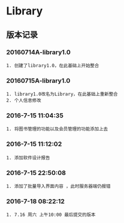 # Library

## 版本记录

### 20160714A-library1.0
    1. 创建了library1.0，在此基础上开始整合

### 20160715A-library1.0
    1. library1.0改名为Library，在此基础上重新整合
    2. 个人信息修改

### 2016-7-15 11:04:35
    1. 将图书管理的功能以及会员管理的功能添加上去

### 2016-7-15 11:12:02
    1. 添加软件设计报告

### 2016-7-15 22:50:08
    1. 添加了批量导入界面内容 ，此时服务器端仍报错

### 2016-7-18 08:22:12
    1. 7.16 周六 上午10:00 最后提交的版本